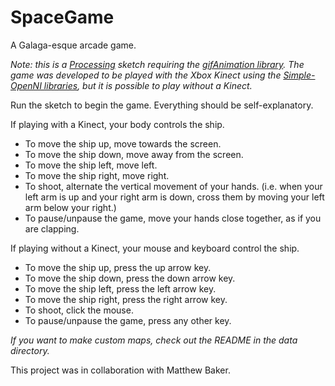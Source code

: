 SpaceGame
=========

A Galaga-esque arcade game.

*Note: this is a [Processing](http://processing.org) sketch requiring the [gifAnimation library](extrapixel.ch/processing/gifAnimation). The game was developed to be played with the Xbox Kinect using the [Simple-OpenNI libraries](http://code.google.com/p/simple-openni/), but it is possible to play without a Kinect.*

Run the sketch to begin the game. Everything should be self-explanatory.

If playing with a Kinect, your body controls the ship.
- To move the ship up, move towards the screen.
- To move the ship down, move away from the screen.
- To move the ship left, move left.
- To move the ship right, move right.
- To shoot, alternate the vertical movement of your hands. (i.e. when your left arm is up and your right arm is down, cross them by moving your left arm below your right.)
- To pause/unpause the game, move your hands close together, as if you are clapping.

If playing without a Kinect, your mouse and keyboard control the ship.
- To move the ship up, press the up arrow key.
- To move the ship down, press the down arrow key.
- To move the ship left, press the left arrow key.
- To move the ship right, press the right arrow key.
- To shoot, click the mouse.
- To pause/unpause the game, press any other key.

*If you want to make custom maps, check out the README in the data directory.*

This project was in collaboration with Matthew Baker.
